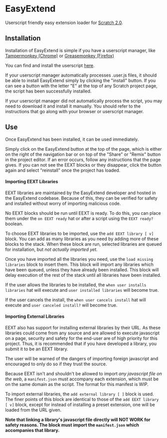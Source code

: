 EasyExtend
==========

Userscript friendly easy extension loader for [Scratch 2.0](http://scratch.mit.edu).


## Installation

Installation of EasyExtend is simple if you have a userscript manager, like [Tampermonkey (Chrome)](https://chrome.google.com/webstore/detail/tampermonkey/dhdgffkkebhmkfjojejmpbldmpobfkfo) or [Greasemonkey (Firefox)](https://addons.mozilla.org/en-US/firefox/addon/greasemonkey/)

You can find and install the userscript [here](https://github.com/bleush38p/EasyExtend/raw/master/main.user.js).

If your userscript manager automatically processes .user.js files, it should be able to install EasyExtend simply by clicking the "install" button. If you can see a button with the letter "E" at the top of any Scratch project page, the script has been successfully installed.

If your userscript manager did not automatically process the script, you may need to download it and install it manually. You should refer to the instructions that go along with your browser or userscript manager.

## Use

Once EasyExtend has been installed, it can be used immediately.

Simply click on the EasyExtend button at the top of the page, which is either on the right of the navigation bar or on top of the "Share" or "Remix" button in the project editor. If an error occurs, follow any instructions that the page gives. If you can not see the EEXT blocks or they disappear, click the button again and select "reinstall" once the project has loaded.

#### Importing EEXT Libraries

EEXT libraries are maintained by the EasyExtend developer and hosted in the EasyExtend codebase. Because of this, they can be verified for safety and installed without worry of importing malicious code.

No EEXT blocks should be run until EEXT is ready. To do this, you can place them under the `on EEXT ready` hat or after a script using the `EEXT ready?` boolean.

To choose EEXT libraries to be imported, use the `add EEXT library [ v]` block. You can add as many libraries as you need by adding more of these blocks to the stack. When these block are run, selected libraries are queued for installation, but *not actually imported yet.*

Once you have imported all the libraries you need, use the `load missing libraries` block to insert them. This block will import any libraries which have been queued, unless they have already been installed. This block will delay execution of the rest of the stack until all libraries have been installed.

If the user allows the libraries to be installed, the `when user installs libraries` hat will execute and `user installed libraries` will become true.

If the user cancels the install, the `when user cancels install` hat will execute and `user canceled install?` will become true.

#### Importing External Libraries

EEXT also has support for installing external libraries by their URL. As these libraries could come from any source and are allowed to execute javascript on a page, security and safety for the end-user are of high priority for this project. Thus, it is recommended that if you have developed a library, you submit it to be an EEXT library.

The user will be warned of the dangers of importing foreign javascript and encouraged to only do so if they trust the source.

Because EEXT isn't and shouldn't be allowed to import *any javascript file on the web*, a `manifest.json` must accompany each extension, which must be on the same domain as the script. The format for this manifest is WIP.

To import external libraries, the `add external library [ ]` block is used. The finer points of this block are identical to those of the `add EEXT library [ v]` block, except for instead of installing a preset extension, one will be loaded from the URL given.

**Note that linking a library's javascript file directly will NOT WORK for safety reasons. The block must import the `manifest.json` which accompanies that library.**

